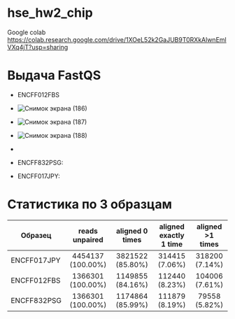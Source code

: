 # hse_hw2_chip
Google colab https://colab.research.google.com/drive/1XOeL52k2GaJUB9T0RXkAlwnEmlVXq4jT?usp=sharing

# Выдача FastQS
* ENCFF012FBS
* ![Снимок экрана (186)](https://user-images.githubusercontent.com/93247992/157680231-29c4507e-5806-480f-bc30-9661585c80fc.png)
* ![Снимок экрана (187)](https://user-images.githubusercontent.com/93247992/157680290-c81ac3e7-8ce3-4f8a-ab00-e0ca34577d5f.png)
* ![Снимок экрана (188)](https://user-images.githubusercontent.com/93247992/157680357-232d59cd-f982-4586-9228-e33fcf8a2a8c.png)

* 
* ENCFF832PSG:
* ENCFF017JPY:

# Статистика по 3 образцам
| Образец       | reads unpaired           | aligned 0 times | aligned exactly 1 time | aligned >1 times|
| ------------- |:---------------:| :---------------:| :------------------:| :-------------:|
| ENCFF017JPY   |4454137 (100.00%)|3821522 (85.80%)|314415 (7.06%)|318200 (7.14%)|
| ENCFF012FBS   |1366301 (100.00%)|1149855 (84.16%)|112440 (8.23%)|104006 (7.61%)|
| ENCFF832PSG   |1366301 (100.00%)|1174864 (85.99%)|111879 (8.19%)|79558 (5.82%) |
